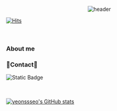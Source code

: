 <div align="center"> 

  <!--Header-->  
  ![header](https://capsule-render.vercel.app/api?type=waving&color=gradient&height=300&section=header&text=Welcome%20to%20my%20github&fontSize=80&fontColor=ffffff)
</div>

<div>  

  <!--body-->
  [![Hits](https://hits.seeyoufarm.com/api/count/incr/badge.svg?url=https%3A%2F%2Fgithub.com%2Fgjbae1212%2Fhit-counter)](https://hits.seeyoufarm.com)  
  <br/>
  <br/>
  ### About me
  
  
  ### 💬Contact💬   

  <img alt="Static Badge" src="https://img.shields.io/badge/-dltj2541%40naver.com-white?style=flat-square&logo=naver&logoColor=white&labelColor=%2303C75A&color=%2303C75A">   
   <br/>
   <br/>
   <br/>
   
  [![yeonssseo's GitHub stats](https://github-readme-stats.vercel.app/api?username=yeonssseo)](https://github.com/anuraghazra/github-readme-stats)
</div>
